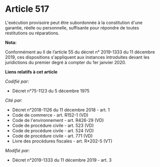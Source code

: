 # Article 517

L'exécution provisoire peut être subordonnée à la constitution d'une garantie, réelle ou personnelle, suffisante pour
répondre de toutes restitutions ou réparations.

**Nota:**

Conformément au II de l’article 55 du décret n° 2019-1333 du 11 décembre 2019, ces dispositions s'appliquent aux instances
introduites devant les juridictions du premier degré à compter du 1er janvier 2020.

**Liens relatifs à cet article**

_Codifié par_:

  - Décret n°75-1123 du 5 décembre 1975

_Cité par_:

  - Décret n°2018-1126 du 11 décembre 2018 - art. 1
  - Code de commerce - art. R152-1 (VD)
  - Code de l'environnement - art. R426-29 (VD)
  - Code de procédure civile - art. 523 (VD)
  - Code de procédure civile - art. 524 (VD)
  - Code de procédure civile - art. 771 (VD)
  - Livre des procédures fiscales - art. R*202-5 (VT)

_Modifié par_:

  - Décret n°2019-1333 du 11 décembre 2019 - art. 3
